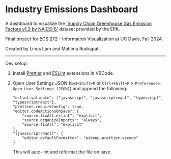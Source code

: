 # Industry Emissions Dashboard

A dashboard to visualize the ['Supply Chain Greenhouse Gas Emission Factors v1.3 by NAICS-6'](https://catalog.data.gov/dataset/supply-chain-greenhouse-gas-emission-factors-v1-3-by-naics-6) dataset provided by the EPA.

Final project for ECS 272 - Information Visualization at UC Davis, Fall 2024.

Created by Linus Lam and Mahima Rudrapati.

---

Dev setup:

1. Install [Prettier](https://marketplace.visualstudio.com/items?itemName=esbenp.prettier-vscode) and [ESLint](https://marketplace.visualstudio.com/items?itemName=dbaeumer.vscode-eslint) extensions in VSCode.
2. Open User Settings JSON (`Cmd+Shift+P` or `Ctrl+Shift+P` > `Preferences: Open User Settings (JSON)`) and append the following:

    ```
    "eslint.validate": ["javascript", "javascriptreact", "typescript", "typescriptreact"],
    "prettier.requireConfig": true,
    "editor.codeActionsOnSave": {
        "source.fixAll.eslint": "explicit",
        "source.organizeImports": "always",
        "source.fixAll": "explicit"
    },
    "[javascriptreact]": {
        "editor.defaultFormatter": "esbenp.prettier-vscode"
    }

    ```

    This will auto-lint and reformat the file on save.
